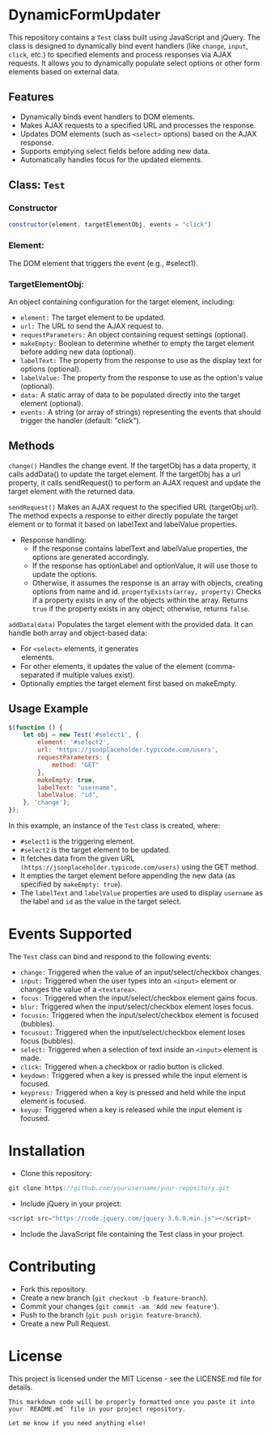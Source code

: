 # **DynamicFormUpdater**

This repository contains a `Test` class built using JavaScript and jQuery. The class is designed to dynamically bind event handlers (like `change`, `input`, `click`, etc.) to specified elements and process responses via AJAX requests. It allows you to dynamically populate select options or other form elements based on external data.

## **Features**

- Dynamically binds event handlers to DOM elements.
- Makes AJAX requests to a specified URL and processes the response.
- Updates DOM elements (such as `<select>` options) based on the AJAX response.
- Supports emptying select fields before adding new data.
- Automatically handles focus for the updated elements.

## **Class: `Test`**

### **Constructor**

```js
constructor(element, targetElementObj, events = "click")
```



### **Element:** 
The DOM element that triggers the event (e.g., #select1).

### **TargetElementObj:**
An object containing configuration for the target element, including:

- `element:` The target element to be updated.
- ```url:``` The URL to send the AJAX request to.
- ```requestParameters:``` An object containing request settings (optional).
- ```makeEmpty:``` Boolean to determine whether to empty the target element before adding new data (optional).
- ```labelText:``` The property from the response to use as the display text for options (optional).
- ```labelValue:``` The property from the response to use as the option's value (optional).
- ```data:``` A static array of data to be populated directly into the target element (optional).
- ```events:``` A string (or array of strings) representing the events that should trigger the handler (default: "click").
## **Methods**
``change()``
Handles the change event. If the targetObj has a data property, it calls addData() to update the target element. If the targetObj has a url property, it calls sendRequest() to perform an AJAX request and update the target element with the returned data.

``sendRequest()``
Makes an AJAX request to the specified URL (targetObj.url). The method expects a response to either directly populate the target element or to format it based on labelText and labelValue properties.

- Response handling:
  - If the response contains labelText and labelValue properties, the options are generated accordingly.
  - If the response has optionLabel and optionValue, it will use those to update the options.
  - Otherwise, it assumes the response is an array with objects, creating options from name and id.
``propertyExists(array, property)``
Checks if a property exists in any of the objects within the array. Returns ``true`` if the property exists in any object; otherwise, returns ``false``.

``addData(data)``
Populates the target element with the provided data. It can handle both array and object-based data:

- For `<select>` elements, it generates <option> elements.
- For other elements, it updates the value of the element (comma-separated if multiple values exist).
- Optionally empties the target element first based on makeEmpty.
## **Usage Example**
```js
$(function () {
    let obj = new Test('#select1', {
        element: '#select2',
        url: 'https://jsonplaceholder.typicode.com/users',
        requestParameters: {
            method: "GET"
        },
        makeEmpty: true,
        labelText: "username",
        labelValue: "id",
    }, 'change');
});
```
In this example, an instance of the `Test` class is created, where:

- `#select1` is the triggering element.
- `#select2` is the target element to be updated.
- It fetches data from the given URL ``(https://jsonplaceholder.typicode.com/users)`` using the GET method.
- It empties the target element before appending the new data (as specified by `makeEmpty: true`).
- The `labelText` and `labelValue` properties are used to display `username` as the label and `id` as the value in the target select.
#
# **Events Supported**
The `Test` class can bind and respond to the following events:

- `change:` Triggered when the value of an input/select/checkbox changes.
- `input:` Triggered when the user types into an `<input>` element or changes the value of a `<textarea>`.
- `focus:` Triggered when the input/select/checkbox element gains focus.
- `blur:` Triggered when the input/select/checkbox element loses focus.
- `focusin:` Triggered when the input/select/checkbox element is focused (bubbles).
- `focusout:` Triggered when the input/select/checkbox element loses focus (bubbles).
- `select:` Triggered when a selection of text inside an `<input>` element is made.
- `click:` Triggered when a checkbox or radio button is clicked.
- `keydown:` Triggered when a key is pressed while the input element is focused.
- `keypress:` Triggered when a key is pressed and held while the input element is focused.
- `keyup:` Triggered when a key is released while the input element is focused.
#
# **Installation**
- Clone this repository:

```js
git clone https://github.com/yourusername/your-repository.git
```
- Include jQuery in your project:

```js
<script src="https://code.jquery.com/jquery-3.6.0.min.js"></script>
```
- Include the JavaScript file containing the Test class in your project.

#

# **Contributing**
- Fork this repository.
- Create a new branch (``git checkout -b feature-branch``).
- Commit your changes (``git commit -am 'Add new feature'``).
- Push to the branch (``git push origin feature-branch``).
- Create a new Pull Request.
# **License**
This project is licensed under the MIT License - see the LICENSE.md file for details.


```
This markdown code will be properly formatted once you paste it into your `README.md` file in your project repository.

Let me know if you need anything else!
```
